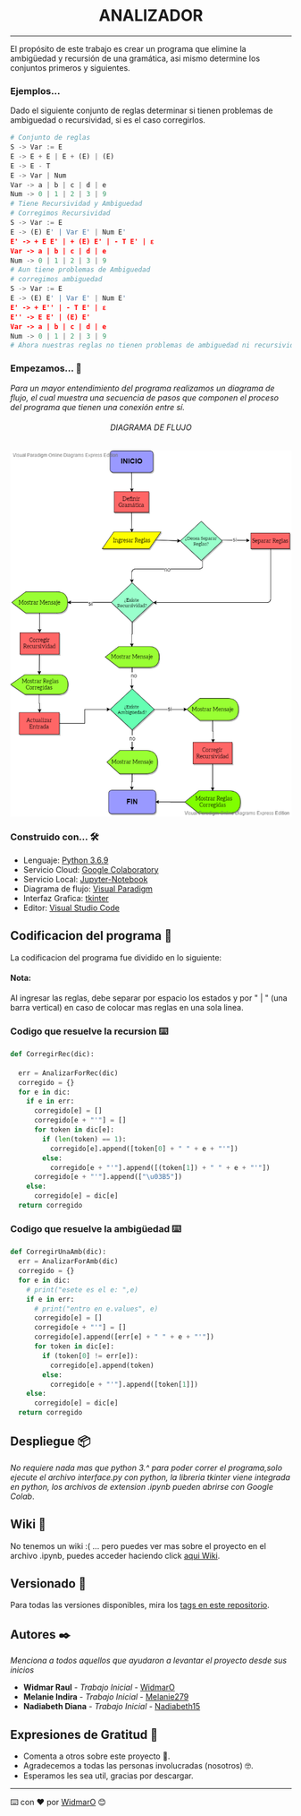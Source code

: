 # **<center>ANALIZADOR</center>**

---

El propósito de este trabajo es crear un programa que elimine la ambigüedad y recursión de una gramática, asi mismo determine los conjuntos primeros y siguientes.

### Ejemplos...

Dado el siguiente conjunto de reglas determinar si tienen problemas de ambiguedad o recursividad, si es el caso corregirlos.

```py
# Conjunto de reglas
S -> Var := E
E -> E + E | E + (E) | (E)
E -> E - T
E -> Var | Num
Var -> a | b | c | d | e
Num -> 0 | 1 | 2 | 3 | 9
# Tiene Recursividad y Ambiguedad
# Corregimos Recursividad
S -> Var := E
E -> (E) E' | Var E' | Num E'
E' -> + E E' | + (E) E' | - T E' | ε
Var -> a | b | c | d | e
Num -> 0 | 1 | 2 | 3 | 9
# Aun tiene problemas de Ambiguedad
# corregimos ambiguedad
S -> Var := E
E -> (E) E' | Var E' | Num E'
E' -> + E'' | - T E' | ε
E'' -> E E' | (E) E'
Var -> a | b | c | d | e
Num -> 0 | 1 | 2 | 3 | 9
# Ahora nuestras reglas no tienen problemas de ambiguedad ni recursividad :)
```

### Empezamos... 🚀

_Para un mayor entendimiento del programa realizamos un diagrama de flujo, el cual muestra una secuencia de pasos que componen el proceso del programa que tienen una conexión entre sí._

###### <center>DIAGRAMA DE FLUJO</center>

![diagrama.png](https://raw.githubusercontent.com/WidmarO/Analizador-compiladores/master/img/diagrama.png)

### Construido con... 🛠️

- Lenguaje: [Python 3.6.9](https://www.python.org/)
- Servicio Cloud: [Google Colaboratory](https://colab.research.google.com/notebooks/intro.ipynb)
- Servicio Local: [Jupyter-Notebook](https://jupyter.org/)
- Diagrama de flujo: [Visual Paradigm](https://www.visual-paradigm.com/)
- Interfaz Grafica: [tkinter](https://docs.python.org/2/library/tkinter.html)
- Editor: [Visual Studio Code](https://code.visualstudio.com/)

## Codificacion del programa 📄

La codificacion del programa fue dividido en lo siguiente:

#### Nota:

Al ingresar las reglas, debe separar por espacio los estados y por " | " (una barra vertical) en caso de colocar mas reglas en una sola linea.

### Codigo que resuelve la recursion ⌨️

```py
def CorregirRec(dic):

  err = AnalizarForRec(dic)
  corregido = {}
  for e in dic:
    if e in err:
      corregido[e] = []
      corregido[e + "'"] = []
      for token in dic[e]:
        if (len(token) == 1):
          corregido[e].append([token[0] + " " + e + "'"])
        else:
          corregido[e + "'"].append([(token[1]) + " " + e + "'"])
      corregido[e + "'"].append(["\u03B5"])
    else:
      corregido[e] = dic[e]
  return corregido
```

### Codigo que resuelve la ambigüedad ⌨️

```py
def CorregirUnaAmb(dic):
  err = AnalizarForAmb(dic)
  corregido = {}
  for e in dic:
    # print("esete es el e: ",e)
    if e in err:
      # print("entro en e.values", e)
      corregido[e] = []
      corregido[e + "'"] = []
      corregido[e].append([err[e] + " " + e + "'"])
      for token in dic[e]:
        if (token[0] != err[e]):
          corregido[e].append(token)
        else:
          corregido[e + "'"].append([token[1]])
    else:
      corregido[e] = dic[e]
  return corregido
```

## Despliegue 📦

_No requiere nada mas que python 3.^ para poder correr el programa,solo ejecute el archivo interface.py con python, la libreria tkinter viene integrada en python, los archivos de extension .ipynb pueden abrirse con Google Colab_.

## Wiki 📖

No tenemos un wiki :( ... pero puedes ver mas sobre el proyecto en el archivo .ipynb, puedes acceder haciendo click [aqui Wiki](https://colab.research.google.com/drive/1n1UBUUUta2xj2JdlEJcHtiOpa_qsZsAp?usp=sharing).

## Versionado 📌

Para todas las versiones disponibles, mira los [tags en este repositorio](https://github.com/WidmarO/Analizador-compiladores/tags).

## Autores ✒️

_Menciona a todos aquellos que ayudaron a levantar el proyecto desde sus inicios_

- **Widmar Raul** - _Trabajo Inicial_ - [WidmarO](https://github.com/WidmarO)
- **Melanie Indira** - _Trabajo Inicial_ - [Melanie279](https://github.com/Melanie279)
- **Nadiabeth Diana** - _Trabajo Inicial_ - [Nadiabeth15](https://github.com/Nadiabeth15)

## Expresiones de Gratitud 🎁

- Comenta a otros sobre este proyecto 📢.
- Agradecemos a todas las personas involucradas (nosotros) 🤓.
- Esperamos les sea util, gracias por descargar.

---

⌨️ con ❤️ por [WidmarO](https://github.com/WidmarO) 😊
